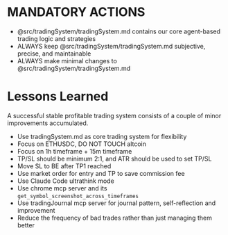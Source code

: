 # MANDATORY ACTIONS

- @src/tradingSystem/tradingSystem.md contains our core agent-based trading logic and strategies
- ALWAYS keep @src/tradingSystem/tradingSystem.md subjective, precise, and maintainable
- ALWAYS make minimal changes to @src/tradingSystem/tradingSystem.md

# Lessons Learned

A successful stable profitable trading system consists of a couple of minor improvements accumulated.

- Use tradingSystem.md as core trading system for flexibility
- Focus on ETHUSDC, DO NOT TOUCH altcoin
- Focus on 1h timeframe + 15m timeframe
- TP/SL should be minimum 2:1, and ATR should be used to set TP/SL
- Move SL to BE after TP1 reached
- Use market order for entry and TP to save commission fee
- Use Claude Code ultrathink mode
- Use chrome mcp server and its `get_symbol_screenshot_across_timeframes`
- Use tradingJournal mcp server for journal pattern, self-reflection and improvement
- Reduce the frequency of bad trades rather than just managing them better
